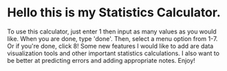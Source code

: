 # Hello this is my Statistics Calculator. 
To use this calculator, just enter 1 then input as many values as you would like. When you are done, type 'done'. 
Then, select a menu option from 1-7. Or if you're done, click 8!
Some new features I would like to add are data visualization tools and other important statistics calculations. 
I also want to be better at predicting errors and adding appropriate notes. 
Enjoy! 
